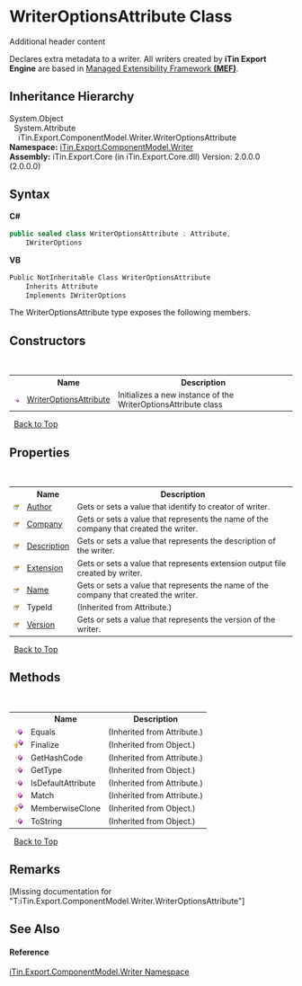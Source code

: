 # WriterOptionsAttribute Class
Additional header content 

Declares extra metadata to a writer. All writers created by <strong>iTin Export Engine</strong> are based in <a href="http://msdn.microsoft.com/es-es/library/dd460648.aspx">Managed Extensibility Framework <strong>(MEF)</strong></a>.


## Inheritance Hierarchy
System.Object<br />&nbsp;&nbsp;System.Attribute<br />&nbsp;&nbsp;&nbsp;&nbsp;iTin.Export.ComponentModel.Writer.WriterOptionsAttribute<br />
**Namespace:**&nbsp;<a href="N_iTin_Export_ComponentModel_Writer">iTin.Export.ComponentModel.Writer</a><br />**Assembly:**&nbsp;iTin.Export.Core (in iTin.Export.Core.dll) Version: 2.0.0.0 (2.0.0.0)

## Syntax

**C#**<br />
``` C#
public sealed class WriterOptionsAttribute : Attribute, 
	IWriterOptions
```

**VB**<br />
``` VB
Public NotInheritable Class WriterOptionsAttribute
	Inherits Attribute
	Implements IWriterOptions
```

The WriterOptionsAttribute type exposes the following members.


## Constructors
&nbsp;<table><tr><th></th><th>Name</th><th>Description</th></tr><tr><td>![Public method](media/pubmethod.gif "Public method")</td><td><a href="M_iTin_Export_ComponentModel_Writer_WriterOptionsAttribute__ctor">WriterOptionsAttribute</a></td><td>
Initializes a new instance of the WriterOptionsAttribute class</td></tr></table>&nbsp;
<a href="#writeroptionsattribute-class">Back to Top</a>

## Properties
&nbsp;<table><tr><th></th><th>Name</th><th>Description</th></tr><tr><td>![Public property](media/pubproperty.gif "Public property")</td><td><a href="P_iTin_Export_ComponentModel_Writer_WriterOptionsAttribute_Author">Author</a></td><td>
Gets or sets a value that identify to creator of writer.</td></tr><tr><td>![Public property](media/pubproperty.gif "Public property")</td><td><a href="P_iTin_Export_ComponentModel_Writer_WriterOptionsAttribute_Company">Company</a></td><td>
Gets or sets a value that represents the name of the company that created the writer.</td></tr><tr><td>![Public property](media/pubproperty.gif "Public property")</td><td><a href="P_iTin_Export_ComponentModel_Writer_WriterOptionsAttribute_Description">Description</a></td><td>
Gets or sets a value that represents the description of the writer.</td></tr><tr><td>![Public property](media/pubproperty.gif "Public property")</td><td><a href="P_iTin_Export_ComponentModel_Writer_WriterOptionsAttribute_Extension">Extension</a></td><td>
Gets or sets a value that represents extension output file created by writer.</td></tr><tr><td>![Public property](media/pubproperty.gif "Public property")</td><td><a href="P_iTin_Export_ComponentModel_Writer_WriterOptionsAttribute_Name">Name</a></td><td>
Gets or sets a value that represents the name of the company that created the writer.</td></tr><tr><td>![Public property](media/pubproperty.gif "Public property")</td><td>TypeId</td><td> (Inherited from Attribute.)</td></tr><tr><td>![Public property](media/pubproperty.gif "Public property")</td><td><a href="P_iTin_Export_ComponentModel_Writer_WriterOptionsAttribute_Version">Version</a></td><td>
Gets or sets a value that represents the version of the writer.</td></tr></table>&nbsp;
<a href="#writeroptionsattribute-class">Back to Top</a>

## Methods
&nbsp;<table><tr><th></th><th>Name</th><th>Description</th></tr><tr><td>![Public method](media/pubmethod.gif "Public method")</td><td>Equals</td><td> (Inherited from Attribute.)</td></tr><tr><td>![Protected method](media/protmethod.gif "Protected method")</td><td>Finalize</td><td> (Inherited from Object.)</td></tr><tr><td>![Public method](media/pubmethod.gif "Public method")</td><td>GetHashCode</td><td> (Inherited from Attribute.)</td></tr><tr><td>![Public method](media/pubmethod.gif "Public method")</td><td>GetType</td><td> (Inherited from Object.)</td></tr><tr><td>![Public method](media/pubmethod.gif "Public method")</td><td>IsDefaultAttribute</td><td> (Inherited from Attribute.)</td></tr><tr><td>![Public method](media/pubmethod.gif "Public method")</td><td>Match</td><td> (Inherited from Attribute.)</td></tr><tr><td>![Protected method](media/protmethod.gif "Protected method")</td><td>MemberwiseClone</td><td> (Inherited from Object.)</td></tr><tr><td>![Public method](media/pubmethod.gif "Public method")</td><td>ToString</td><td> (Inherited from Object.)</td></tr></table>&nbsp;
<a href="#writeroptionsattribute-class">Back to Top</a>

## Remarks
\[Missing <remarks> documentation for "T:iTin.Export.ComponentModel.Writer.WriterOptionsAttribute"\]

## See Also


#### Reference
<a href="N_iTin_Export_ComponentModel_Writer">iTin.Export.ComponentModel.Writer Namespace</a><br />